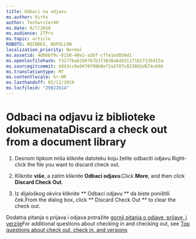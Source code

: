 ```yaml
---
title: Odbaci na odjavu
ms.author: kirks
author: Techwriter40
ms.date: 9/7/2018
ms.audience: ITPro
ms.topic: article
ROBOTS: NOINDEX, NOFOLLOW
localization_priority: Normal
ms.assetid: 4d86bf9c-8158-40e2-a26f-cffe1ed856d1
ms.openlocfilehash: f3177ba6290767b3f3838a64b51171b27136d15a
ms.sourcegitcommit: dd43cc0a9470f98b8ef2a3787c823801d674c666
ms.translationtype: MT
ms.contentlocale: hr-HR
ms.lasthandoff: 02/12/2019
ms.locfileid: "29922614"
---
```

# <a name="discard-a-check-out-from-a-document-library"></a><span data-ttu-id="f93f5-102">Odbaci na odjavu iz biblioteke dokumenata</span><span class="sxs-lookup"><span data-stu-id="f93f5-102">Discard a check out from a document library</span></span>

1. <span data-ttu-id="f93f5-103">Desnom tipkom miša kliknite datoteku koju želite odbaciti odjavu.</span><span class="sxs-lookup"><span data-stu-id="f93f5-103">Right-click the file you want to discard check out.</span></span>
    
2. <span data-ttu-id="f93f5-104">Kliknite **više**, a zatim kliknite **Odbaci odjavu**.</span><span class="sxs-lookup"><span data-stu-id="f93f5-104">Click **More**, and then click **Discard Check Out**.</span></span> 
    
3. <span data-ttu-id="f93f5-105">Iz dijaloškog okvira kliknite \*\* Odbaci odjavu \*\* da biste poništili ček.</span><span class="sxs-lookup"><span data-stu-id="f93f5-105">From the dialog box, click \*\* Discard Check Out \*\* to clear the check out.</span></span> 
    
<span data-ttu-id="f93f5-106">Dodatna pitanja o prijava i odjava potražite [gornji pitanja o odjave, prijave, i verzije](https://go.microsoft.com/fwlink/?linkid=2018786)</span><span class="sxs-lookup"><span data-stu-id="f93f5-106">For additional questions about checking in and checking out, see [Top questions about check out, check in, and versions](https://go.microsoft.com/fwlink/?linkid=2018786)</span></span>
  

